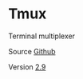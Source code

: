 # Tmux

Terminal multiplexer

Source [Github](https://github.com/tmux/tmux)

Version [2.9](https://github.com/tmux/tmux/releases/tag/2.9a)
